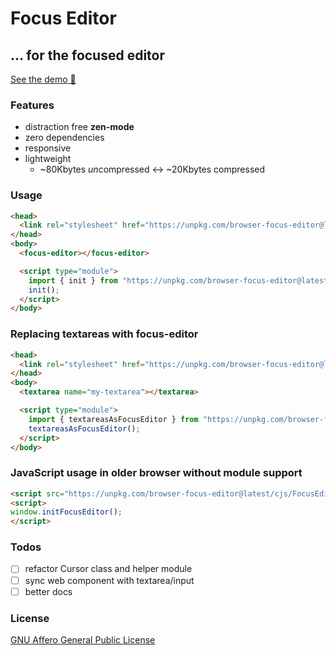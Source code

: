 # Focus Editor
## … for the focused editor

[See the demo 🚀](https://pstaender.github.io/focuseditor/)

### Features

- distraction free **zen-mode**
- zero dependencies
- responsive
- lightweight
  - ~80Kbytes *un*compressed <-> ~20Kbytes compressed

### Usage

```html
<head>
  <link rel="stylesheet" href="https://unpkg.com/browser-focus-editor@latest/src/css/FocusEditor.css">
</head>
<body>
  <focus-editor></focus-editor>

  <script type="module">
    import { init } from "https://unpkg.com/browser-focus-editor@latest/src/FocusEditor.mjs"
    init();
  </script>
</body>
```

### Replacing textareas with focus-editor

```html
<head>
  <link rel="stylesheet" href="https://unpkg.com/browser-focus-editor@latest/src/css/FocusEditor.css">
</head>
<body>
  <textarea name="my-textarea"></textarea>

  <script type="module">
    import { textareasAsFocusEditor } from "https://unpkg.com/browser-focus-editor@latest/src/FocusEditor.mjs"
    textareasAsFocusEditor();
  </script>
</body>
```

### JavaScript usage in older browser without module support

```html
<script src="https://unpkg.com/browser-focus-editor@latest/cjs/FocusEditor.js"></script>
<script>
window.initFocusEditor();
</script>
```

### Todos

- [ ] refactor Cursor class and helper module
- [ ] sync web component with textarea/input
- [ ] better docs

### License

[GNU Affero General Public License](./LICENSE)
